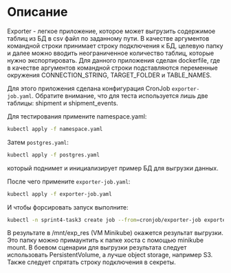 # Описание

Exporter - легкое приложение, которое может выгрузить содержимое таблиц из БД в csv файл по заданному пути. В качестве аргументов командной строки принимает строку подключения к БД, целевую папку и далее можно вводить неограниченное количество таблиц, которые нужно экспортировать. Для данного приложения сделан dockerfile, где в качестве аргументов командной строки подставляются переменные окружения CONNECTION_STRING, TARGET_FOLDER и TABLE_NAMES.

Для этого приложения сделана конфигурация CronJob `exporter-job.yaml`. Обратите внимание, что для теста используется лишь две таблицы: shipment и shipment_events.

Для тестирования примените namespace.yaml:

```sh
kubectl apply -f namespace.yaml
```

Затем `postgres.yaml`:

```sh
kubectl apply -f postgres.yaml
```

который поднимет и инициализирует пример БД для выгрузки данных.

После чего примените `exporter-job.yaml`:

```sh
kubectl apply -f exporter-job.yaml
```

И чтобы форсировать запуск выполните:

```sh
kubectl -n sprint4-task3 create job --from=cronjob/exporter-job exporter-job-test
```

В результате в /mnt/exp_res (VM Minikube) окажется результат выгрузки. Это папку можно примаунтить к папке хоста с помощью minikube mount. В боевом сценарии для выгрузки результата следует использовать PersistentVolume, а лучше object storage, например S3. Также следует спрятать строку подключения в секреты.
